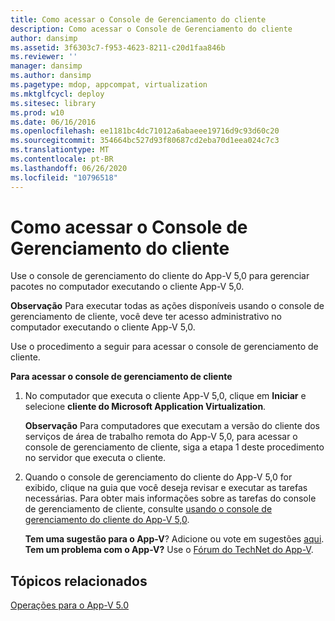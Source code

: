 ```yaml
---
title: Como acessar o Console de Gerenciamento do cliente
description: Como acessar o Console de Gerenciamento do cliente
author: dansimp
ms.assetid: 3f6303c7-f953-4623-8211-c20d1faa846b
ms.reviewer: ''
manager: dansimp
ms.author: dansimp
ms.pagetype: mdop, appcompat, virtualization
ms.mktglfcycl: deploy
ms.sitesec: library
ms.prod: w10
ms.date: 06/16/2016
ms.openlocfilehash: ee1181bc4dc71012a6abaeee19716d9c93d60c20
ms.sourcegitcommit: 354664bc527d93f80687cd2eba70d1eea024c7c3
ms.translationtype: MT
ms.contentlocale: pt-BR
ms.lasthandoff: 06/26/2020
ms.locfileid: "10796518"
---
```

# Como acessar o Console de Gerenciamento do cliente


Use o console de gerenciamento do cliente do App-V 5,0 para gerenciar pacotes no computador executando o cliente App-V 5,0.

**Observação**  Para executar todas as ações disponíveis usando o console de gerenciamento de cliente, você deve ter acesso administrativo no computador executando o cliente App-V 5,0.

 

Use o procedimento a seguir para acessar o console de gerenciamento de cliente.

**Para acessar o console de gerenciamento de cliente**

1.  No computador que executa o cliente App-V 5,0, clique em **Iniciar** e selecione **cliente do Microsoft Application Virtualization**.

    **Observação**  Para computadores que executam a versão do cliente dos serviços de área de trabalho remota do App-V 5,0, para acessar o console de gerenciamento de cliente, siga a etapa 1 deste procedimento no servidor que executa o cliente.

     

2.  Quando o console de gerenciamento do cliente do App-V 5,0 for exibido, clique na guia que você deseja revisar e executar as tarefas necessárias. Para obter mais informações sobre as tarefas do console de gerenciamento de cliente, consulte [usando o console de gerenciamento do cliente do App-V 5,0](using-the-app-v-50-client-management-console.md).

    **Tem uma sugestão para o App-V**? Adicione ou vote em sugestões [aqui](http://appv.uservoice.com/forums/280448-microsoft-application-virtualization). **Tem um problema com o App-V?** Use o [Fórum do TechNet do App-V](https://social.technet.microsoft.com/Forums/home?forum=mdopappv).

## Tópicos relacionados


[Operações para o App-V 5.0](operations-for-app-v-50.md)

 

 





